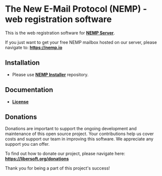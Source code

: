 # The New E-Mail Protocol (NEMP) - web registration software

This is the web registration software for [**NEMP Server**](https://github.com/libersoft-org/nemp-server/).

If you just want to get your free NEMP mailbox hosted on our server, please navigate to: **https://nemp.io**

## Installation

- Please use [**NEMP Installer**](https://github.com/libersoft-org/nemp-install/) repository.

## Documentation

- [**License**](./LICENSE)

## Donations

Donations are important to support the ongoing development and maintenance of this open source project. Your contributions help us cover costs and support our team in improving this software. We appreciate any support you can offer.

To find out how to donate our project, please navigate here: **https://libersoft.org/donations**

Thank you for being a part of this project's success!
